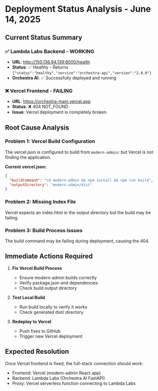 # Deployment Status Analysis - June 14, 2025

## Current Status Summary

### ✅ Lambda Labs Backend - WORKING
- **URL**: http://150.136.94.139:8000/health
- **Status**: ✅ Healthy - Returns `{"status":"healthy","service":"orchestra-api","version":"2.0.0"}`
- **Orchestra AI**: ✅ Successfully deployed and running

### ❌ Vercel Frontend - FAILING
- **URL**: https://orchestra-main.vercel.app
- **Status**: ❌ 404 NOT_FOUND
- **Issue**: Vercel deployment is completely broken

## Root Cause Analysis

### Problem 1: Vercel Build Configuration
The vercel.json is configured to build from `modern-admin/` but Vercel is not finding the application.

**Current vercel.json:**
```json
{
  "buildCommand": "cd modern-admin && npm install && npm run build",
  "outputDirectory": "modern-admin/dist"
}
```

### Problem 2: Missing Index File
Vercel expects an index.html in the output directory but the build may be failing.

### Problem 3: Build Process Issues
The build command may be failing during deployment, causing the 404.

## Immediate Actions Required

1. **Fix Vercel Build Process**
   - Ensure modern-admin builds correctly
   - Verify package.json and dependencies
   - Check build output directory

2. **Test Local Build**
   - Run build locally to verify it works
   - Check generated dist/ directory

3. **Redeploy to Vercel**
   - Push fixes to GitHub
   - Trigger new Vercel deployment

## Expected Resolution
Once Vercel frontend is fixed, the full-stack connection should work:
- Frontend: Vercel (modern-admin React app)
- Backend: Lambda Labs (Orchestra AI FastAPI)
- Proxy: Vercel serverless function connecting to Lambda Labs

